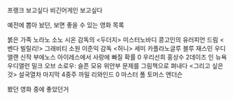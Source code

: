 

프랭크 보고싶다
비긴어게인 보고싶다

예전에 뽑아 놨던, 보면 좋을 수 있는 영화 목록

붉은 가족
노라노
소노 시온 감독의 <두더지>
미스터노바디
콩고인의 유러피언 드림 <벤다 빌릴리!>
그래비티
소원 이준익 감독
<허니> 세미 카플라노글루
블루 재스민 우디앨랜 신작
부에노스 아이레스에서 사랑에 빠질 확률 0
우리선희 홍상수
2데이즈 인 뉴욕 우디앨런
밀크 오브 소로우: 슬픈 모유
위안부 문제를 그림책으로 펴내다 <그리고 싶은 것>
설국열차
마지막 4중주
까밀 리와인드 0
마스터 폴 토머스 앤더슨



봤던 영화 중에 좋았던거